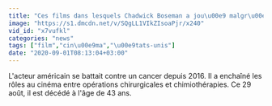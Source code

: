 ```yaml
---
title: "Ces films dans lesquels Chadwick Boseman a jou\u00e9 malgr\u00e9 la maladie"
image: "https://s1.dmcdn.net/v/SQgLL1VIkZIsoaPjr/x240"
vid_id: "x7vufkl"
categories: "news"
tags: ["film","cin\u00e9ma","\u00e9tats-unis"]
date: "2020-09-01T08:13:04+03:00"
---
```

L'acteur américain se battait contre un cancer depuis 2016. Il a enchaîné les rôles au cinéma entre  opérations chirurgicales et chimiothérapies. Ce 29 août, il est décédé à l'âge de 43 ans.
